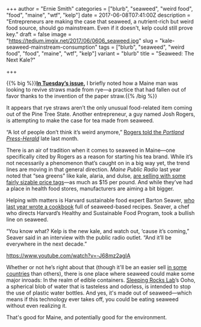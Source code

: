 +++
author = "Ernie Smith"
categories = ["blurb", "seaweed", "weird food", "food", "maine", "wtf", "kelp"]
date = 2017-06-08T07:41:00Z
description = "Entrepreneurs are making the case that seaweed, a nutrient-rich but weird food source, should go mainstream. Even if it doesn't, kelp could still prove key."
draft = false
image = "https://tedium.imgix.net/2017/06/0606_seaweed.jpg"
slug = "kale-seaweed-mainstream-consumption"
tags = ["blurb", "seaweed", "weird food", "food", "maine", "wtf", "kelp"]
variant = "blurb"
title = "Seaweed: The Next Kale?"

+++

{{% big %}}**[In Tuesday’s issue](http://tedium.co/2017/06/06/plastic-straw-sustainability-problems/),** I briefly noted how a Maine man was looking to revive straws made from rye—a practice that had fallen out of favor thanks to the invention of the paper straw.{{% /big %}}

It appears that rye straws aren’t the only unusual food-related item coming out of the Pine Tree State. Another entrepreneur, a guy named Josh Rogers, is attempting to make the case for tea made from seaweed.

 “A lot of people don’t think it’s weird anymore,” [Rogers told the *Portland Press-Herald*](http://www.pressherald.com/2017/05/28/drink-your-seaweed/) late last month.

There is an air of tradition when it comes to seaweed in Maine—one specifically cited by Rogers as a reason for starting his tea brand. While it’s not necessarily a phenomenon that’s caught on in a big way yet, the trend lines are moving in that general direction. *Maine Public Radio* last year noted that “sea greens” like kale, alaria, and dulse, [are selling with some fairly sizable price tags](http://mainepublic./post/maine-seaweed-next-super-food#stream/0)—as much as $15 per pound. And while they’ve had a place in health food stores, manufacturers are aiming a bit bigger.

Helping with matters is Harvard sustainable food expert Barton Seaver, [who last year wrote a cookbook](http://amzn.to/2sFQRQM) full of seaweed-based recipes. Seaver, a chef who directs Harvard’s Healthy and Sustainable Food Program, took a bullish line on seaweed.

“You know what? Kelp is the new kale, and watch out, ‘cause it’s coming,” Seaver said in an interview with the public radio outlet. “And it’ll be everywhere in the next decade.”

https://www.youtube.com/watch?v=-J68mz2agIA

Whether or not he’s right about that (though it'll be an easier sell [in some countries](https://www.nytimes.com/2017/05/16/t-magazine/travel/seaweed-scotland.html) than others), there is one place where seaweed could make some major inroads: In the realm of edible containers. [Sleeping Rocks Lab](http://www.skippingrockslab.com/)’s Ooho, a spherical blob of water that is tasteless and odorless, is intended to stop the use of plastic water bottles. And yes, it's made out of seaweed—which means if this technology ever takes off, you could be eating seaweed without even realizing it.

That's good for Maine, and potentially good for the environment.